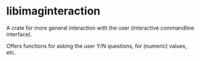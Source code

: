 # libimaginteraction

A crate for more general interaction with the user (interactive commandline
interface).

Offers functions for asking the user Y/N questions, for (numeric) values, etc.

